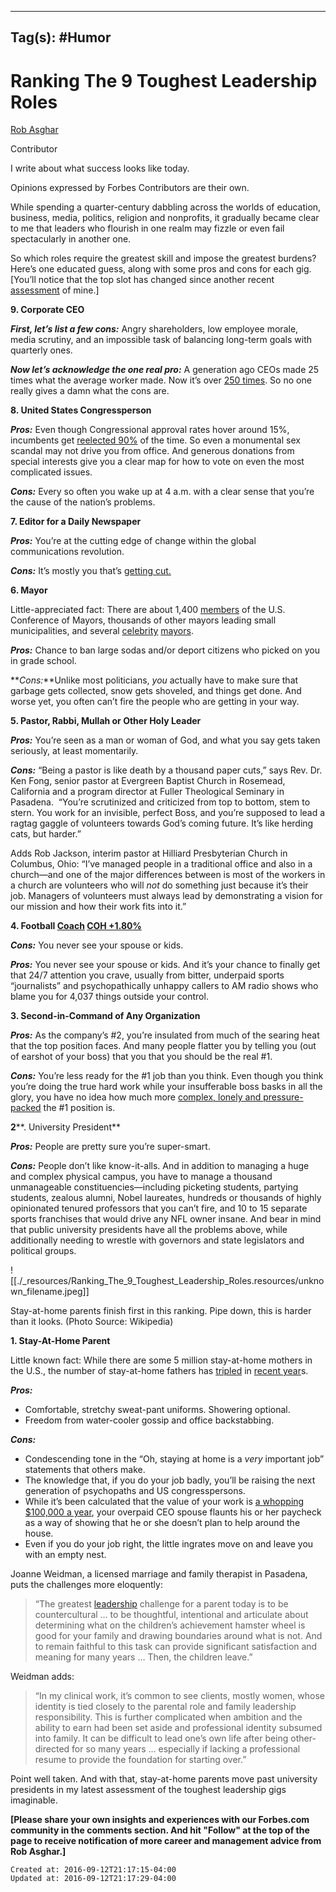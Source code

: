 
---
Tag(s): #Humor
---

# Ranking The 9 Toughest Leadership Roles

[Rob Asghar](http://www.forbes.com/sites/robasghar/)

Contributor

I write about what success looks like today.

Opinions expressed by Forbes Contributors are their own.

While spending a quarter-century dabbling across the worlds of education, business, media, politics, religion and nonprofits, it gradually became clear to me that leaders who flourish in one realm may fizzle or even fail spectacularly in another one.

So which roles require the greatest skill and impose the greatest burdens?  Here’s one educated guess, along with some pros and cons for each gig. \[You’ll notice that the top slot has changed since another recent [assessment](http://www.forbes.com/sites/robasghar/2013/11/15/the-toughest-leadership-job-of-all-its-not-what-you-think/) of mine.\]

**9\. Corporate CEO**

**_First, let’s list a few cons:_** Angry shareholders, low employee morale, media scrutiny, and an impossible task of balancing long-term goals with quarterly ones.

**_Now let’s acknowledge the one real pro:_** A generation ago CEOs made 25 times what the average worker made. Now it’s over [250 times](http://www.theatlantic.com/business/archive/2013/06/ceos-now-earn-273-times-the-average-workers-pay-should-you-be-mad/277284/). So no one really gives a damn what the cons are.

**8\. United States Congressperson**

**_Pros:_** Even though Congressional approval rates hover around 15%, incumbents get [reelected 90%](http://www.washingtonpost.com/blogs/the-fix/wp/2013/05/09/people-hate-congress-but-most-incumbents-get-re-elected-what-gives/) of the time. So even a monumental sex scandal may not drive you from office. And generous donations from special interests give you a clear map for how to vote on even the most complicated issues.

**_Cons:_** Every so often you wake up at 4 a.m. with a clear sense that you’re the cause of the nation’s problems.

**7\. Editor for a Daily Newspaper**

**_Pros:_** You’re at the cutting edge of change within the global communications revolution.

**_Cons:_** It’s mostly you that’s [getting cut.](http://www.statista.com/statistics/183408/number-of-us-daily-newspapers-since-1975/)

**6\. Mayor**

Little-appreciated fact: There are about 1,400 [members](http://www.usmayors.org/about/overview.asp) of the U.S. Conference of Mayors, thousands of other mayors leading small municipalities, and several [celebrity](http://mcdonalds.wikia.com/wiki/Mayor_McCheese) [mayors](http://seattletimes.com/html/politics/2008163431_palin070.html).

**_Pros:_** Chance to ban large sodas and/or deport citizens who picked on you in grade school.

**_Cons:_**Unlike most politicians, _you_ actually have to make sure that garbage gets collected, snow gets shoveled, and things get done. And worse yet, you often can’t fire the people who are getting in your way.

**5\. Pastor, Rabbi, Mullah or Other Holy Leader**

**_Pros:_** You’re seen as a man or woman of God, and what you say gets taken seriously, at least momentarily.

**_Cons:_** “Being a pastor is like death by a thousand paper cuts,” says Rev. Dr. Ken Fong, senior pastor at Evergreen Baptist Church in Rosemead, California and a program director at Fuller Theological Seminary in Pasadena.  “You’re scrutinized and criticized from top to bottom, stem to stern. You work for an invisible, perfect Boss, and you’re supposed to lead a ragtag gaggle of volunteers towards God’s coming future. It’s like herding cats, but harder.”

Adds Rob Jackson, interim pastor at Hilliard Presbyterian Church in Columbus, Ohio: “I’ve managed people in a traditional office and also in a church—and one of the major differences between is most of the workers in a church are volunteers who will _not_ do something just because it’s their job. Managers of volunteers must always lead by demonstrating a vision for our mission and how their work fits into it.”

**4\. Football [Coach](http://www.forbes.com/companies/coach) [COH +1.80%](http://www.forbes.com/companies/coach)**

**_Cons:_** You never see your spouse or kids.

**_Pros:_** You never see your spouse or kids. And it’s your chance to finally get that 24/7 attention you crave, usually from bitter, underpaid sports “journalists” and psychopathically unhappy callers to AM radio shows who blame you for 4,037 things outside your control.

**3\. Second-in-Command of Any Organization**

**_Pros:_** As the company’s #2, you’re insulated from much of the searing heat that the top position faces. And many people flatter you by telling you (out of earshot of your boss) that you that you should be the real #1.

**_Cons:_** You’re less ready for the #1 job than you think. Even though you think you’re doing the true hard work while your insufferable boss basks in all the glory, you have no idea how much more [complex, lonely and pressure-packed](http://www.forbes.com/sites/robasghar/2013/12/02/the-mistake-that-leads-to-checkmate-management-as-chess/) the #1 position is.

**2****. University President**

**_Pros:_** People are pretty sure you’re super-smart.

**_Cons:_** People don’t like know-it-alls. And in addition to managing a huge and complex physical campus, you have to manage a thousand unmanageable constituencies—including picketing students, partying students, zealous alumni, Nobel laureates, hundreds or thousands of highly opinionated tenured professors that you can’t fire, and 10 to 15 separate sports franchises that would drive any NFL owner insane. And bear in mind that public university presidents have all the problems above, while additionally needing to wrestle with governors and state legislators and political groups.

![[./_resources/Ranking_The_9_Toughest_Leadership_Roles.resources/unknown_filename.jpeg]]

Stay-at-home parents finish first in this ranking. Pipe down, this is harder than it looks. (Photo Source: Wikipedia)

**1\. Stay-At-Home Parent**

Little known fact: While there are some 5 million stay-at-home mothers in the U.S., the number of stay-at-home fathers has [tripled](http://en.wikipedia.org/wiki/Stay-at-home_dad#United_States) in [recent year](http://www.pewresearch.org/fact-tank/2013/09/17/more-men-on-the-daddy-track/)s.

**_Pros:_**

*   Comfortable, stretchy sweat-pant uniforms. Showering optional.
*   Freedom from water-cooler gossip and office backstabbing.

**_Cons:_**

*   Condescending tone in the “Oh, staying at home is a _very_ important job” statements that others make.
*   The knowledge that, if you do your job badly, you’ll be raising the next generation of psychopaths and US congresspersons.
*   While it’s been calculated that the value of your work is [a whopping $100,000 a year](http://www.washingtonpost.com/blogs/on-parenting/post/a-homemakers-real-salary/2012/02/01/gIQAh7czhQ_blog.html), your overpaid CEO spouse flaunts his or her paycheck as a way of showing that he or she doesn’t plan to help around the house.
*   Even if you do your job right, the little ingrates move on and leave you with an empty nest.

Joanne Weidman, a licensed marriage and family therapist in Pasadena, puts the challenges more eloquently:

> “The greatest [leadership](http://www.forbes.com/leadership/) challenge for a parent today is to be countercultural … to be thoughtful, intentional and articulate about determining what on the children’s achievement hamster wheel is good for your family and drawing boundaries around what is not. And to remain faithful to this task can provide significant satisfaction and meaning for many years … Then, the children leave.”

Weidman adds:

> “In my clinical work, it’s common to see clients, mostly women, whose identity is tied closely to the parental role and family leadership responsibility. This is further complicated when ambition and the ability to earn had been set aside and professional identity subsumed into family. It can be difficult to lead one’s own life after being other-directed for so many years … especially if lacking a professional resume to provide the foundation for starting over.”

Point well taken. And with that, stay-at-home parents move past university presidents in my latest assessment of the toughest leadership gigs imaginable.

**\[Please share your own insights and experiences with our Forbes.com community in the comments section. And hit "Follow" at the top of the page to receive notification of more career and management advice from Rob Asghar.\]**

    Created at: 2016-09-12T21:17:15-04:00
    Updated at: 2016-09-12T21:17:29-04:00


